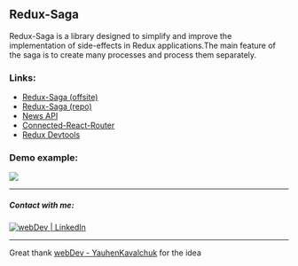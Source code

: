 ## Redux-Saga

Redux-Saga is a library designed to simplify and improve the implementation of side-effects in Redux applications.The main feature of the saga is to create many processes and process them separately.


### Links:
- [Redux-Saga (offsite)](https://redux-saga.js.org)
- [Redux-Saga (repo)](https://github.com/redux-saga/redux-saga)
- [News API](https://newsapi.org/docs)
- [Connected-React-Router](https://github.com/supasate/connected-react-router)
- [Redux Devtools](https://github.com/zalmoxisus/redux-devtools-extension)


### Demo example:
![](demo.gif)

---

##### Contact with me: 
[<img alt="webDev | LinkedIn" src="https://img.shields.io/badge/linkedin-0077B5.svg?&style=for-the-badge&logo=linkedin&logoColor=white" />][linkedin]

[linkedin]: https://www.linkedin.com/in/sergiy-antonyuk/

--- 
Great thank [webDev - YauhenKavalchuk](https://www.youtube.com/@YauhenKavalchuk) for the idea 

